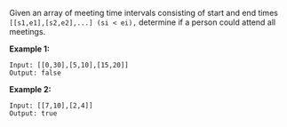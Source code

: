 Given an array of meeting time intervals consisting of start and end times `[[s1,e1],[s2,e2],...] (si < ei),` determine if a person could attend all meetings.

**Example 1:**
```
Input: [[0,30],[5,10],[15,20]]
Output: false
```
**Example 2:**
```
Input: [[7,10],[2,4]]
Output: true
```